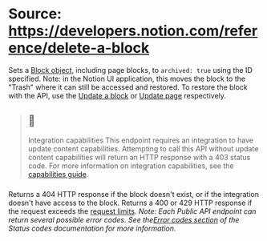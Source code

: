 # Source: https://developers.notion.com/reference/delete-a-block

Sets a [Block object](https://developers.notion.com/reference/block), including page blocks, to `archived: true` using the ID specified. Note: in the Notion UI application, this moves the block to the "Trash" where it can still be accessed and restored. 
To restore the block with the API, use the [Update a block](https://developers.notion.com/reference/update-a-block) or [Update page](https://developers.notion.com/reference/patch-page) respectively. 
> ## 📘
> Integration capabilities
> This endpoint requires an integration to have update content capabilities. Attempting to call this API without update content capabilities will return an HTTP response with a 403 status code. For more information on integration capabilities, see the [capabilities guide](https://developers.notion.com/reference/capabilities).
### [](https://developers.notion.com/reference/delete-a-block#errors)
Returns a 404 HTTP response if the block doesn't exist, or if the integration doesn't have access to the block.
Returns a 400 or 429 HTTP response if the request exceeds the [request limits](https://developers.notion.com/reference/request-limits).
_Note: Each Public API endpoint can return several possible error codes. See the[Error codes section](https://developers.notion.com/reference/status-codes#error-codes) of the Status codes documentation for more information._
